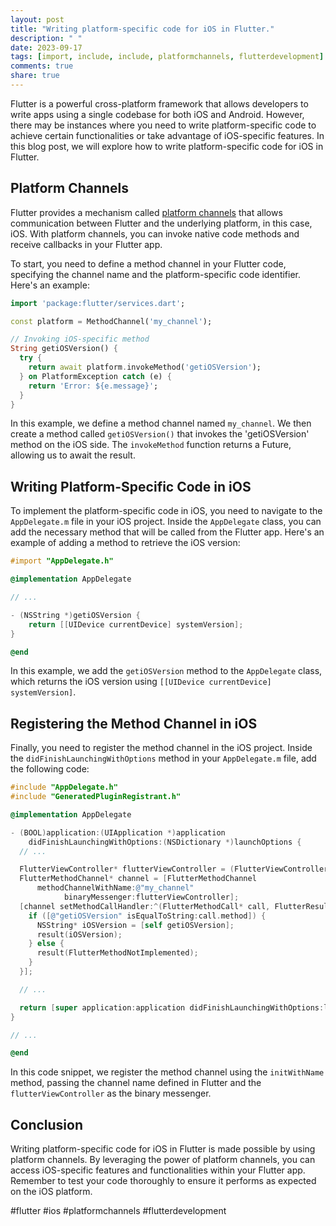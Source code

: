 ```yaml
---
layout: post
title: "Writing platform-specific code for iOS in Flutter."
description: " "
date: 2023-09-17
tags: [import, include, include, platformchannels, flutterdevelopment]
comments: true
share: true
---
```


Flutter is a powerful cross-platform framework that allows developers to write apps using a single codebase for both iOS and Android. However, there may be instances where you need to write platform-specific code to achieve certain functionalities or take advantage of iOS-specific features. In this blog post, we will explore how to write platform-specific code for iOS in Flutter.

## Platform Channels

Flutter provides a mechanism called [platform channels](https://flutter.dev/docs/development/platform-integration/platform-channels) that allows communication between Flutter and the underlying platform, in this case, iOS. With platform channels, you can invoke native code methods and receive callbacks in your Flutter app.

To start, you need to define a method channel in your Flutter code, specifying the channel name and the platform-specific code identifier. Here's an example:

```dart
import 'package:flutter/services.dart';

const platform = MethodChannel('my_channel');

// Invoking iOS-specific method
String getiOSVersion() {
  try {
    return await platform.invokeMethod('getiOSVersion');
  } on PlatformException catch (e) {
    return 'Error: ${e.message}';
  }
}
```

In this example, we define a method channel named `my_channel`. We then create a method called `getiOSVersion()` that invokes the 'getiOSVersion' method on the iOS side. The `invokeMethod` function returns a Future, allowing us to await the result.

## Writing Platform-Specific Code in iOS

To implement the platform-specific code in iOS, you need to navigate to the `AppDelegate.m` file in your iOS project. Inside the `AppDelegate` class, you can add the necessary method that will be called from the Flutter app. Here's an example of adding a method to retrieve the iOS version:

```objective-c
#import "AppDelegate.h"

@implementation AppDelegate

// ...

- (NSString *)getiOSVersion {
    return [[UIDevice currentDevice] systemVersion];
}

@end
```

In this example, we add the `getiOSVersion` method to the `AppDelegate` class, which returns the iOS version using `[[UIDevice currentDevice] systemVersion]`.

## Registering the Method Channel in iOS

Finally, you need to register the method channel in the iOS project. Inside the `didFinishLaunchingWithOptions` method in your `AppDelegate.m` file, add the following code:

```objective-c
#include "AppDelegate.h"
#include "GeneratedPluginRegistrant.h"

@implementation AppDelegate

- (BOOL)application:(UIApplication *)application
    didFinishLaunchingWithOptions:(NSDictionary *)launchOptions {
  // ...

  FlutterViewController* flutterViewController = (FlutterViewController*)self.window.rootViewController;
  FlutterMethodChannel* channel = [FlutterMethodChannel
      methodChannelWithName:@"my_channel"
            binaryMessenger:flutterViewController];
  [channel setMethodCallHandler:^(FlutterMethodCall* call, FlutterResult result) {
    if ([@"getiOSVersion" isEqualToString:call.method]) {
      NSString* iOSVersion = [self getiOSVersion];
      result(iOSVersion);
    } else {
      result(FlutterMethodNotImplemented);
    }
  }];

  // ...

  return [super application:application didFinishLaunchingWithOptions:launchOptions];
}

// ...

@end
```

In this code snippet, we register the method channel using the `initWithName` method, passing the channel name defined in Flutter and the `flutterViewController` as the binary messenger.

## Conclusion

Writing platform-specific code for iOS in Flutter is made possible by using platform channels. By leveraging the power of platform channels, you can access iOS-specific features and functionalities within your Flutter app. Remember to test your code thoroughly to ensure it performs as expected on the iOS platform.

#flutter #ios #platformchannels #flutterdevelopment